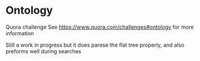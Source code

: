 # Ontology
Quora challenge
See https://www.quora.com/challenges#ontology for more information

Still a work in progress but it does parese the flat tree properly, and also preforms well during searches 

